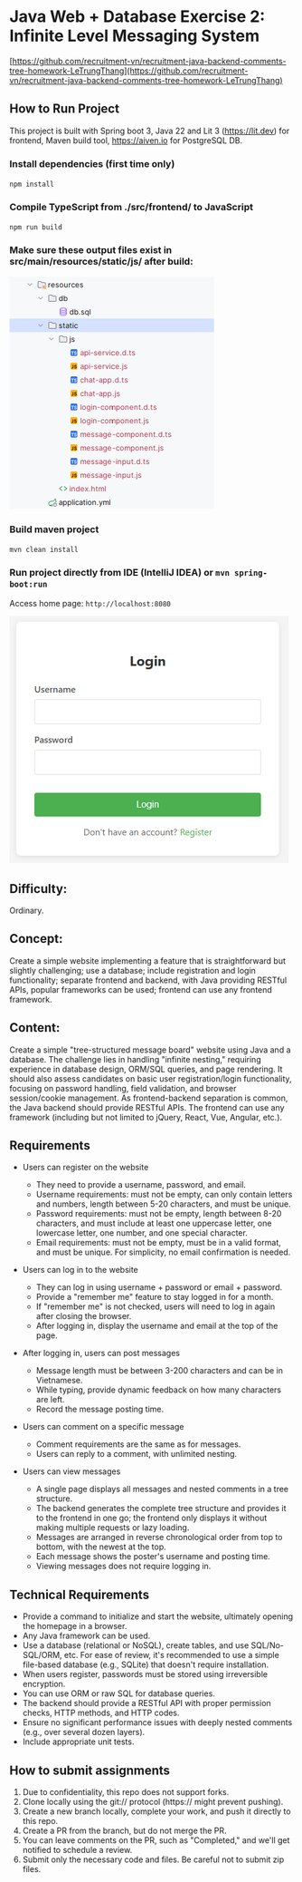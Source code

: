 # Java Web + Database Exercise 2: Infinite Level Messaging System

[https://github.com/recruitment-vn/recruitment-java-backend-comments-tree-homework-LeTrungThang](https://github.com/recruitment-vn/recruitment-java-backend-comments-tree-homework-LeTrungThang)

## How to Run Project

This project is built with Spring boot 3, Java 22 and Lit 3 (https://lit.dev) for frontend, Maven build tool, https://aiven.io for PostgreSQL DB.

### Install dependencies (first time only)

`npm install`

### Compile TypeScript from ./src/frontend/ to JavaScript

`npm run build`

### Make sure these output files exist in src/main/resources/static/js/ after build:

![Frontend js files](./src/docs/frontend.png)

### Build maven project

`mvn clean install`

### Run project directly from IDE (IntelliJ IDEA) or `mvn spring-boot:run`

Access home page: `http://localhost:8080`

![Home page](./src/docs/home.png)

## Difficulty:

Ordinary.

## Concept:

Create a simple website implementing a feature that is straightforward but slightly challenging; use a database; include registration and login functionality; separate frontend and backend, with Java providing RESTful APIs, popular frameworks can be used; frontend can use any frontend framework.

## Content:

Create a simple "tree-structured message board" website using Java and a database. The challenge lies in handling "infinite nesting," requiring experience in database design, ORM/SQL queries, and page rendering. It should also assess candidates on basic user registration/login functionality, focusing on password handling, field validation, and browser session/cookie management. As frontend-backend separation is common, the Java backend should provide RESTful APIs. The frontend can use any framework (including but not limited to jQuery, React, Vue, Angular, etc.).

## Requirements

- Users can register on the website
  - They need to provide a username, password, and email.
  - Username requirements: must not be empty, can only contain letters and numbers, length between 5-20 characters, and must be unique.
  - Password requirements: must not be empty, length between 8-20 characters, and must include at least one uppercase letter, one lowercase letter, one number, and one special character.
  - Email requirements: must not be empty, must be in a valid format, and must be unique. For simplicity, no email confirmation is needed.

- Users can log in to the website
  - They can log in using username + password or email + password.
  - Provide a "remember me" feature to stay logged in for a month.
  - If "remember me" is not checked, users will need to log in again after closing the browser.
  - After logging in, display the username and email at the top of the page.


- After logging in, users can post messages
  - Message length must be between 3-200 characters and can be in Vietnamese.
  - While typing, provide dynamic feedback on how many characters are left.
  - Record the message posting time.


- Users can comment on a specific message
  - Comment requirements are the same as for messages.
  - Users can reply to a comment, with unlimited nesting.

- Users can view messages
  - A single page displays all messages and nested comments in a tree structure.
  - The backend generates the complete tree structure and provides it to the frontend in one go; the frontend only displays it without making multiple requests or lazy loading.
  - Messages are arranged in reverse chronological order from top to bottom, with the newest at the top.
  - Each message shows the poster's username and posting time.
  - Viewing messages does not require logging in.


## Technical Requirements

- Provide a command to initialize and start the website, ultimately opening the homepage in a browser.
- Any Java framework can be used.
- Use a database (relational or NoSQL), create tables, and use SQL/No-SQL/ORM, etc. For ease of review, it's recommended to use a simple file-based database (e.g., SQLite) that doesn't require installation.
- When users register, passwords must be stored using irreversible encryption.
- You can use ORM or raw SQL for database queries.
- The backend should provide a RESTful API with proper permission checks, HTTP methods, and HTTP codes.
- Ensure no significant performance issues with deeply nested comments (e.g., over several dozen layers).
- Include appropriate unit tests.

## How to submit assignments

1. Due to confidentiality, this repo does not support forks.
2. Clone locally using the git:// protocol (https:// might prevent pushing).
3. Create a new branch locally, complete your work, and push it directly to this repo.
4. Create a PR from the branch, but do not merge the PR.
5. You can leave comments on the PR, such as "Completed," and we'll get notified to schedule a review.
6. Submit only the necessary code and files. Be careful not to submit zip files.

